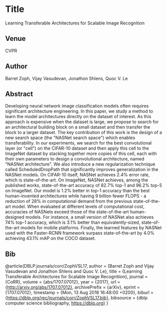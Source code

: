 # Title 
Learning Transferable Architectures for Scalable Image Recognition

## Venue
CVPR

## Author 
Barret Zoph, Vijay Vasudevan, Jonathon Shlens, Quoc V. Le
## Abstract 
Developing neural network image classification models often requires significant architecture engineering. In this paper, we study a method to learn the model architectures directly on the dataset of interest. As this approach is expensive when the dataset is large, we propose to search for an architectural building block on a small dataset and then transfer the block to a larger dataset. The key contribution of this work is the design of a new search space (the "NASNet search space") which enables transferability. In our experiments, we search for the best convolutional layer (or "cell") on the CIFAR-10 dataset and then apply this cell to the ImageNet dataset by stacking together more copies of this cell, each with their own parameters to design a convolutional architecture, named "NASNet architecture". We also introduce a new regularization technique called ScheduledDropPath that significantly improves generalization in the NASNet models. On CIFAR-10 itself, NASNet achieves 2.4% error rate, which is state-of-the-art. On ImageNet, NASNet achieves, among the published works, state-of-the-art accuracy of 82.7% top-1 and 96.2% top-5 on ImageNet. Our model is 1.2% better in top-1 accuracy than the best human-invented architectures while having 9 billion fewer FLOPS - a reduction of 28% in computational demand from the previous state-of-the-art model. When evaluated at different levels of computational cost, accuracies of NASNets exceed those of the state-of-the-art human-designed models. For instance, a small version of NASNet also achieves 74% top-1 accuracy, which is 3.1% better than equivalently-sized, state-of-the-art models for mobile platforms. Finally, the learned features by NASNet used with the Faster-RCNN framework surpass state-of-the-art by 4.0% achieving 43.1% mAP on the COCO dataset.

## Bib
@article{DBLP:journals/corr/ZophVSL17,
  author    = {Barret Zoph and
               Vijay Vasudevan and
               Jonathon Shlens and
               Quoc V. Le},
  title     = {Learning Transferable Architectures for Scalable Image Recognition},
  journal   = {CoRR},
  volume    = {abs/1707.07012},
  year      = {2017},
  url       = {http://arxiv.org/abs/1707.07012},
  archivePrefix = {arXiv},
  eprint    = {1707.07012},
  timestamp = {Mon, 13 Aug 2018 16:48:00 +0200},
  biburl    = {https://dblp.org/rec/journals/corr/ZophVSL17.bib},
  bibsource = {dblp computer science bibliography, https://dblp.org}
}